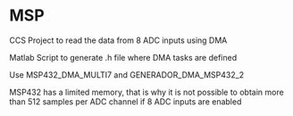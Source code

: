 # MSP
CCS Project to read the data from 8 ADC inputs using DMA

Matlab Script to generate .h file where DMA tasks are defined

Use  MSP432_DMA_MULTI7 and GENERADOR_DMA_MSP432_2   

MSP432 has a limited memory, that is why it is not possible to obtain more than 512 samples per ADC channel if 8 ADC inputs are enabled
